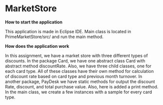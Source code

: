 # MarketStore
**How to start the application**

This application is made in Eclipse IDE. Main class is located in PrimeMarketStore/src/ and run the main method.

**How does the application work**

In this assignment, we have a market store with three different types of discounts. In the package Card, we have one abstract class Card with abstract method discountRate. Also, we have three child classes, one for each card type. All of these classes have their own method for calculation of discount rate based on card type and previous month turnover. In another package, PayDesk we have static methods for output the discount Rate, discount, and total purchase value. Also, here is added a print method. In the main class, we create a few instances with a sample for every card type.
